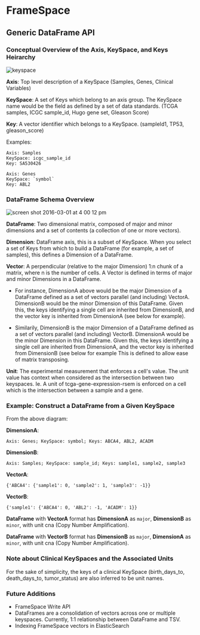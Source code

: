 # FrameSpace
## Generic DataFrame API

### Conceptual Overview of the Axis, KeySpace, and Keys Heirarchy

![keyspace](https://cloud.githubusercontent.com/assets/6373975/13445184/aa7555a4-dfbf-11e5-8ebd-719152f2df11.png)

**Axis**: Top level description of a KeySpace (Samples, Genes, Clinical Variables)

**KeySpace**: A set of Keys which belong to an axis group. The KeySpace name would be the field as defined by a set of data standards. (TCGA samples, ICGC sample_id, Hugo gene set, Gleason Score)

**Key**: A vector identifier which belongs to a KeySpace. (sampleId1, TP53, gleason_score)

Examples: 

```
Axis: Samples
KeySpace: icgc_sample_id
Key: SA530426

Axis: Genes
KeySpace: `symbol`
Key: ABL2
```

### DataFrame Schema Overview

![screen shot 2016-03-01 at 4 00 12 pm](https://cloud.githubusercontent.com/assets/6373975/13470044/fae516a6-e05e-11e5-9b11-10343e538ddf.png)

**DataFrame**: Two dimensional matrix, composed of major and minor dimensions and a set of contents (a collection of one or more vectors).

**Dimension**: DataFrame axis, this is a subset of KeySpace. When you select a set of Keys from which to build a DataFrame (for example, a set of samples), this defines a Dimension of a DataFrame.

**Vector**: A perpendicular (relative to the major Dimension) 1:n chunk of a matrix, where n is the number of cells. A Vector is defined in terms of major and minor Dimensions in a DataFrame. 

* For instance, DimensionA above would be the major Dimension of a DataFrame defined as a set of vectors parallel (and including) VectorA. DimensionB would be the minor Dimension of this DataFrame. Given this, the keys identifying a single cell are inherited from DimensionB, and the vector key is inherited from DimensionA (see below for example). 

* Similarily, DimensionB is the major Dimension of a DataFrame defined as a set of vectors parallel (and including) VectorB. DimensionA would be the minor Dimension in this DataFrame. Given this, the keys identifying a single cell are inherited from DimensionA, and the vector key is inherited from DimensionB (see below for example This is defined to allow ease of matrix transposing. 

**Unit**: The experimental measurement that enforces a cell's value. The unit value has context when considered as the intersection between two keyspaces. Ie. A unit of tcga-gene-expression-rsem is enforced on a cell which is the intersection between a sample and a gene. 

### Example: Construct a DataFrame from a Given KeySpace

From the above diagram:

**DimensionA**: 
```
Axis: Genes; KeySpace: symbol; Keys: ABCA4, ABL2, ACADM
```
**DimensionB**: 
```
Axis: Samples; KeySpace: sample_id; Keys: sample1, sample2, sample3
```

**VectorA**: 
```
{'ABCA4': {'sample1': 0, 'sample2': 1, 'sample3': -1}}
```
**VectorB**: 
```
{'sample1': {'ABCA4': 0, 'ABL2': -1, 'ACADM': 1}}
```

**DataFrame** with **VectorA** format has **DimensionA** as `major`, **DimensionB** as `minor`, with unit cna (Copy Number Amplification).

**DataFrame** with **VectorB** format has **DimensionB** as `major`, **DimensionA** as `minor`, with unit cna (Copy Number Amplification).

### Note about Clinical KeySpaces and the Associated Units

For the sake of simplicity, the keys of a clinical KeySpace (birth_days_to, death_days_to, tumor_status) are also inferred to be unit names. 

### Future Additions

* FrameSpace Write API
* DataFrames are a consolidation of vectors across one or multiple keyspaces. Currently, 1:1 relationship between DataFrame and TSV.
* Indexing FrameSpace vectors in ElasticSearch

